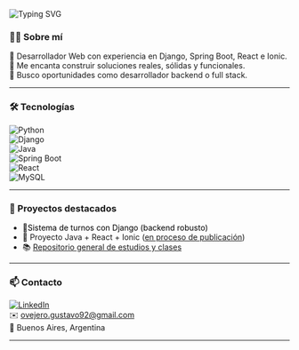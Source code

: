 <img src="https://readme-typing-svg.demolab.com?font=Fira+Code&weight=800&size=36&pause=1000&background=282139&center=true&vCenter=true&width=461&height=81&lines=Gustavo+Ovejero" alt="Typing SVG" />

### 🙋‍♂️ Sobre mí

🎯 Desarrollador Web con experiencia en Django, Spring Boot, React e Ionic.  
🧠 Me encanta construir soluciones reales, sólidas y funcionales.  
📢 Busco oportunidades como desarrollador backend o full stack.

---

### 🛠 Tecnologías

![Python](https://img.shields.io/badge/-Python-05122A?style=flat&logo=python)  
![Django](https://img.shields.io/badge/-Django-092E20?style=flat&logo=django)  
![Java](https://img.shields.io/badge/-Java-007396?style=flat&logo=java)  
![Spring Boot](https://img.shields.io/badge/-Spring%20Boot-6DB33F?style=flat&logo=spring-boot)  
![React](https://img.shields.io/badge/-React-20232A?style=flat&logo=react)  
![MySQL](https://img.shields.io/badge/-MySQL-4479A1?style=flat&logo=mysql)

---

### 🚀 Proyectos destacados

- 🎯<a href="https://guapidjanjo.onrender.com/" target="_blank" style="text-decoration:none;color:black;">Sistema de turnos con Django (backend robusto)</a> 
- 💼 Proyecto Java + React + Ionic ([en proceso de publicación](https://github.com/ovejero92/Metsys))  
- 📚 [Repositorio general de estudios y clases](https://github.com/ovejero92)

---

### 📫 Contacto

[![LinkedIn](https://img.shields.io/badge/-LinkedIn-0A66C2?style=flat&logo=linkedin&logoColor=white)](https://linkedin.com/in/gustavo-ovejero)  
✉️ ovejero.gustavo92@gmail.com  
📍 Buenos Aires, Argentina

---

<!-- contador de visitas (opcional)
<p align="center">
  <img src="https://komarev.com/ghpvc/?username=ovejero92&style=flat-square" alt="visitors"/>
</p> -->

